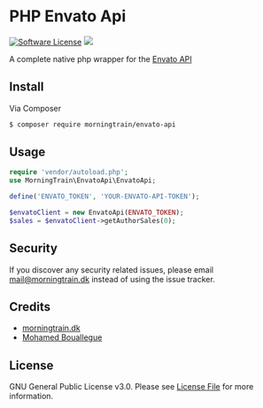 # PHP Envato Api


[![Software License](https://img.shields.io/badge/licence-%20GNU%20General%20Public%20License%20v3.0-brightgreen.svg)](LICENSE.md)
![](https://img.shields.io/badge/version-1.0.0-brightgreen.svg)

A complete native php wrapper for the [Envato API](https://build.envato.com/)

## Install

Via Composer

``` bash
$ composer require morningtrain/envato-api
```

## Usage

``` php
require 'vendor/autoload.php';
use MorningTrain\EnvatoApi\EnvatoApi;

define('ENVATO_TOKEN', 'YOUR-ENVATO-API-TOKEN');

$envatoClient = new EnvatoApi(ENVATO_TOKEN);
$sales = $envatoClient->getAuthorSales(0);
```

## Security

If you discover any security related issues, please email mail@morningtrain.dk instead of using the issue tracker.

## Credits

- [morningtrain.dk](http://morningtrain.dk/)
- [Mohamed Bouallegue](https://github.com/MohamedBoualleg)

## License

 GNU General Public License v3.0. Please see [License File](LICENSE.md) for more information.
